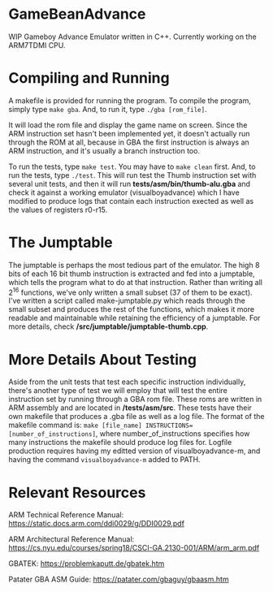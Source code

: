 # GameBeanAdvance
WIP Gameboy Advance Emulator written in C++. Currently working on the ARM7TDMI CPU.

# Compiling and Running
A makefile is provided for running the program. To compile the program, simply type `make gba`. And, to run it, type `./gba [rom_file]`.

It will load the rom file and display the game name on screen. Since the ARM instruction set hasn't been implemented yet, it doesn't actually run through the ROM at all, because in GBA the first instruction is always an ARM instruction, and it's usually a branch instruction too.

To run the tests, type `make test`. You may have to `make clean` first. And, to run the tests, type `./test`. This will run test the Thumb instruction set with several unit tests, and then it will run __tests/asm/bin/thumb-alu.gba__ and check it against a working emulator (visualboyadvance) which I have modified to produce logs that contain each instruction exected as well as the values of registers r0-r15.

# The Jumptable
The jumptable is perhaps the most tedious part of the emulator. The high 8 bits of each 16 bit thumb instruction is extracted and fed into a jumptable, which tells the program what to do at that instruction. Rather than writing all 2<sup>16</sup> functions, we've only written a small subset (37 of them to be exact). I've written a script called make-jumptable.py which reads through the small subset and produces the rest of the functions, which makes it more readable and maintainable while retaining the efficiency of a jumptable. For more details, check __/src/jumptable/jumptable-thumb.cpp__.

# More Details About Testing
Aside from the unit tests that test each specific instruction individually, there's another type of test we will employ that will test the entire instruction set by running through a GBA rom file. These roms are written in ARM assembly and are located in __/tests/asm/src__. These tests have their own makefile that produces a .gba file as well as a log file. The format of the makefile command is: `make [file_name] INSTRUCTIONS=[number_of_instructions]`, where number_of_instructions specifies how many instructions the makefile should produce log files for. Logfile production requires having my editted version of visualboyadvance-m, and having the command `visualboyadvance-m` added to PATH.

# Relevant Resources
ARM Technical Reference Manual: https://static.docs.arm.com/ddi0029/g/DDI0029.pdf

ARM Architectural Reference Manual: https://cs.nyu.edu/courses/spring18/CSCI-GA.2130-001/ARM/arm_arm.pdf

GBATEK: https://problemkaputt.de/gbatek.htm

Patater GBA ASM Guide: https://patater.com/gbaguy/gbaasm.htm